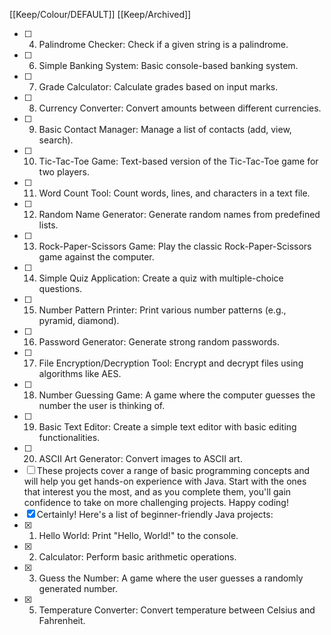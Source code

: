 [[Keep/Colour/DEFAULT]] [[Keep/Archived]] 

- [ ] 4. Palindrome Checker: Check if a given string is a palindrome.
- [ ] 6. Simple Banking System: Basic console-based banking system.
- [ ] 7. Grade Calculator: Calculate grades based on input marks.
- [ ] 8. Currency Converter: Convert amounts between different currencies.
- [ ] 9. Basic Contact Manager: Manage a list of contacts (add, view, search).
- [ ] 10. Tic-Tac-Toe Game: Text-based version of the Tic-Tac-Toe game for two players.
- [ ] 11. Word Count Tool: Count words, lines, and characters in a text file.
- [ ] 12. Random Name Generator: Generate random names from predefined lists.
- [ ] 13. Rock-Paper-Scissors Game: Play the classic Rock-Paper-Scissors game against the computer.
- [ ] 14. Simple Quiz Application: Create a quiz with multiple-choice questions.
- [ ] 15. Number Pattern Printer: Print various number patterns (e.g., pyramid, diamond).
- [ ] 16. Password Generator: Generate strong random passwords.
- [ ] 17. File Encryption/Decryption Tool: Encrypt and decrypt files using algorithms like AES.
- [ ] 18. Number Guessing Game: A game where the computer guesses the number the user is thinking of.
- [ ] 19. Basic Text Editor: Create a simple text editor with basic editing functionalities.
- [ ] 20. ASCII Art Generator: Convert images to ASCII art.
- [ ] These projects cover a range of basic programming concepts and will help you get hands-on experience with Java. Start with the ones that interest you the most, and as you complete them, you'll gain confidence to take on more challenging projects. Happy coding!
- [X] Certainly! Here's a list of beginner-friendly Java projects:
- [X] 1. Hello World: Print "Hello, World!" to the console.
- [X] 2. Calculator: Perform basic arithmetic operations.
- [X] 3. Guess the Number: A game where the user guesses a randomly generated number.
- [X] 5. Temperature Converter: Convert temperature between Celsius and Fahrenheit.

